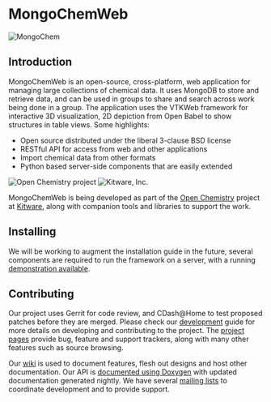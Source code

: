 MongoChemWeb
=========
![MongoChem][MongoChemLogo]

Introduction
------------

MongoChemWeb is an open-source, cross-platform, web application for managing
large collections of chemical data. It uses MongoDB to store and retrieve
data, and can be used in groups to share and search across work being done in
a group. The application uses the VTKWeb framework for interactive 3D
visualization, 2D depiction from Open Babel to show structures in table
views. Some highlights:

* Open source distributed under the liberal 3-clause BSD license
* RESTful API for access from web and other applications
* Import chemical data from other formats
* Python based server-side components that are easily extended

![Open Chemistry project][OpenChemistryLogo]
![Kitware, Inc.][KitwareLogo]

MongoChemWeb is being developed as part of the [Open Chemistry][OpenChemistry]
project at [Kitware][Kitware], along with companion tools and libraries to
support the work.

Installing
----------

We will be working to augment the installation guide in the future, several
components are required to run the framework on a server, with a running
[demonstration available][MongoChemWebDemo].

Contributing
------------

Our project uses Gerrit for code review, and CDash@Home to test proposed
patches before they are merged. Please check our [development][Development]
guide for more details on developing and contributing to the project. The
[project pages][Projects] provide bug, feature and support trackers, along
with many other features such as source browsing.

Our [wiki][Wiki] is used to document features, flesh out designs and host other
documentation. Our API is [documented using Doxygen][Doxygen] with updated
documentation generated nightly. We have several [mailing lists][MailingLists]
to coordinate development and to provide support.

  [MongoChemLogo]: http://openchemistry.org/files/logos/mongochem.png "MongoChem"
  [OpenChemistry]: http://openchemistry.org/ "Open Chemistry Project"
  [OpenChemistryLogo]: http://openchemistry.org/opensourcelogos/openchem100.png "Open Chemistry"
  [Kitware]: http://kitware.com/ "Kitware, Inc."
  [KitwareLogo]: http://www.kitware.com/img/small_logo_over.png "Kitware"
  [Dashboard]: http://cdash.openchemistry.org/index.php?project=MongoChem "MongoChem Dashboard"
  [Build]: http://wiki.openchemistry.org/Build "Building MongoChem"
  [Development]: http://wiki.openchemistry.org/Development "Development guide"
  [Projects]: http://projects.openchemistry.org/ "Project trackers"
  [Wiki]: http://wiki.openchemistry.org/ "Open Chemistry wiki"
  [Doxygen]: http://doc.openchemistry.org/mongochem/api/ "API documentation"
  [MailingLists]: http://openchemistry.org/OpenChemistry/help/mailing.html
  [MongoChemWebDemo]: http://data.openchemistry.org/ "MongoChemWeb Demo"
